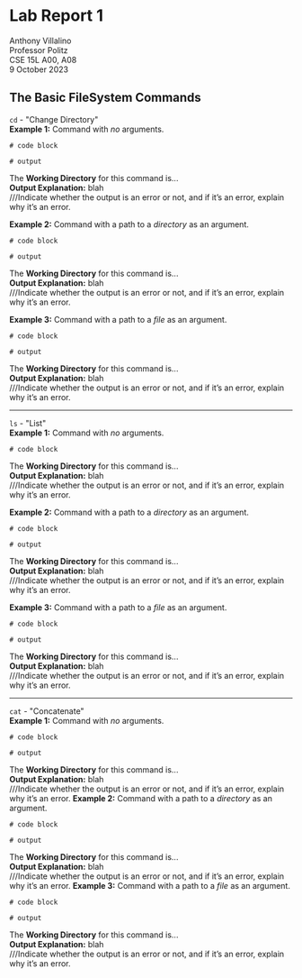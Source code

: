 # Lab Report 1
Anthony Villalino<br>
Professor Politz<br>
CSE 15L A00, A08<br>
9 October 2023

## The Basic FileSystem Commands
`cd` - "Change Directory" <br>
**Example 1:** Command with *no* arguments. <br>
```
# code block

# output
```
The **Working Directory** for this command is... <br>
**Output Explanation:** blah <br>
///Indicate whether the output is an error or not, and if it’s an error, explain why it’s an error.

**Example 2:** Command with a path to a *directory* as an argument. <br>
```
# code block

# output
```
The **Working Directory** for this command is... <br>
**Output Explanation:** blah <br>
///Indicate whether the output is an error or not, and if it’s an error, explain why it’s an error.

**Example 3:** Command with a path to a *file* as an argument. <br>
```
# code block

# output
``` 
The **Working Directory** for this command is... <br>
**Output Explanation:** blah <br>
///Indicate whether the output is an error or not, and if it’s an error, explain why it’s an error.

***

`ls` - "List" <br>
**Example 1:** Command with *no* arguments. <br>
```
# code block
```
The **Working Directory** for this command is... <br>
**Output Explanation:** blah <br>
///Indicate whether the output is an error or not, and if it’s an error, explain why it’s an error.

**Example 2:** Command with a path to a *directory* as an argument. <br>
```
# code block

# output
```
The **Working Directory** for this command is... <br>
**Output Explanation:** blah <br>
///Indicate whether the output is an error or not, and if it’s an error, explain why it’s an error.

**Example 3:** Command with a path to a *file* as an argument. <br>
```
# code block

# output
```
The **Working Directory** for this command is... <br>
**Output Explanation:** blah <br>
///Indicate whether the output is an error or not, and if it’s an error, explain why it’s an error.
***

`cat` - "Concatenate"<br>
**Example 1:** Command with *no* arguments. <br>
```
# code block

# output
```
The **Working Directory** for this command is... <br>
**Output Explanation:** blah <br>
///Indicate whether the output is an error or not, and if it’s an error, explain why it’s an error.
**Example 2:** Command with a path to a *directory* as an argument. <br>
```
# code block

# output
```
The **Working Directory** for this command is... <br>
**Output Explanation:** blah <br>
///Indicate whether the output is an error or not, and if it’s an error, explain why it’s an error.
**Example 3:** Command with a path to a *file* as an argument. <br>
```
# code block

# output
```
The **Working Directory** for this command is... <br>
**Output Explanation:** blah <br>
///Indicate whether the output is an error or not, and if it’s an error, explain why it’s an error.
